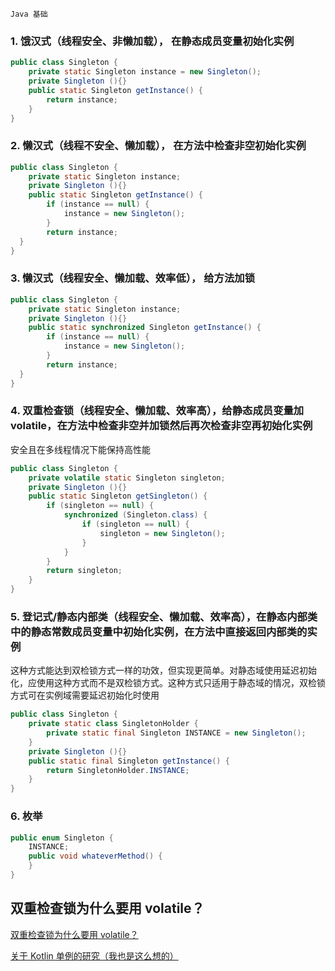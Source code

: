 `Java 基础`

### 1. 饿汉式（线程安全、非懒加载）， 在静态成员变量初始化实例

```java
public class Singleton {
    private static Singleton instance = new Singleton();
    private Singleton (){}
    public static Singleton getInstance() {
        return instance;
    }
}
```

### 2. 懒汉式（线程不安全、懒加载）， 在方法中检查非空初始化实例

```java
public class Singleton {
    private static Singleton instance;
    private Singleton (){}
    public static Singleton getInstance() {
        if (instance == null) {
            instance = new Singleton();
        }
        return instance;
  }
}
```

### 3. 懒汉式（线程安全、懒加载、效率低）， 给方法加锁

```java
public class Singleton {
    private static Singleton instance;
    private Singleton (){}
    public static synchronized Singleton getInstance() {
        if (instance == null) {
            instance = new Singleton();
        }
        return instance;
  }
}
```

### 4. 双重检查锁（线程安全、懒加载、效率高），给静态成员变量加 volatile，在方法中检查非空并加锁然后再次检查非空再初始化实例


安全且在多线程情况下能保持高性能

```java
public class Singleton {
    private volatile static Singleton singleton;
    private Singleton (){}
    public static Singleton getSingleton() {
        if (singleton == null) {
            synchronized (Singleton.class) {
                if (singleton == null) {
                    singleton = new Singleton();
                }
            }
        }
        return singleton;
    }
}
```

### 5. 登记式/静态内部类（线程安全、懒加载、效率高），在静态内部类中的静态常数成员变量中初始化实例，在方法中直接返回内部类的实例


这种方式能达到双检锁方式一样的功效，但实现更简单。对静态域使用延迟初始化，应使用这种方式而不是双检锁方式。这种方式只适用于静态域的情况，双检锁方式可在实例域需要延迟初始化时使用

```java
public class Singleton {
    private static class SingletonHolder {
        private static final Singleton INSTANCE = new Singleton();
    }
    private Singleton (){}
    public static final Singleton getInstance() {
        return SingletonHolder.INSTANCE;
    }
}
```

### 6. 枚举

```java
public enum Singleton {
    INSTANCE;
    public void whateverMethod() {
    }
}
```

## 双重检查锁为什么要用 volatile？

[双重检查锁为什么要用 volatile？](../重要/volatile的原理？)

[关于 Kotlin 单例的研究（我也是这么想的）](https://zhuanlan.zhihu.com/p/27142516)
